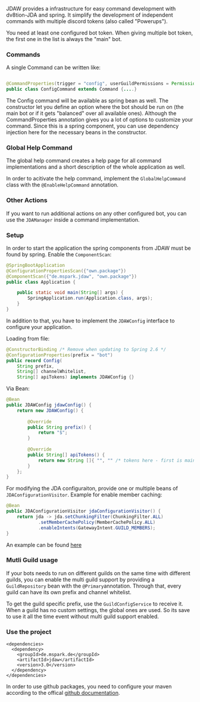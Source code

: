 
JDAW provides a infrastructure for easy command development with dv8tion-JDA and spring. It simplify the development of independent commands with multiple discord tokens (also called "Powerups").

You need at least one configured bot token. When giving multiple bot token, the first one in the list is always the "main" bot. 

### Commands


A single Command can be written like:

```java

@CommandProperties(trigger = "config", userGuildPermissions = Permission.ADMINISTRATOR)
public class ConfigCommand extends Command {....}

```

The Config command will be available as spring bean as well. The constructor let you define an option where the bot should be run on (the main bot or if it gets "balanced" over all available ones). Although the CommandProperties annotation gives you a lot of options to customize your command. Since this is a spring component, you can use dependency injection here for the necessary beans in the constructor.  

### Global Help Command
The global help command creates a help page for all command implementations and a short description of the whole application as well.

In order to acitivate the help command, implement the `GlobalHelpCommand` class with the `@EnableHelpCommand` annotation. 

### Other Actions
If you want to run additional actions on any other configured bot, you can use the `JDAManager` inside a command implementation.  

### Setup

In order to start the application the spring components from JDAW must be found by spring. Enable the `ComponentScan`: 

```java
@SpringBootApplication
@ConfigurationPropertiesScan({"own.package"})
@ComponentScan({"de.mspark.jdaw", "own.package"})
public class Application {

    public static void main(String[] args) {
        SpringApplication.run(Application.class, args);
    }
}

```
In addition to that, you have to implement the `JDAWConfig` interface to configure your application.

Loading from file:

```java
@ConstructorBinding /* Remove when updating to Spring 2.6 */
@ConfigurationProperties(prefix = "bot")
public record Config(
	String prefix, 
	String[] channelWhitelist, 
	String[] apiTokens) implements JDAWConfig {}
```

Via Bean: 

```java
@Bean
public JDAWConfig jdawConfig() {
    return new JDAWConfig() {
            
        @Override
        public String prefix() {
            return "$";
        }
       
        @Override
        public String[] apiTokens() {
            return new String []{ "", "" /* tokens here - first is main*/ };
        }
    };
}
```
For modifying the JDA configuraiton, provide one or multiple beans of `JDAConfigurationVisitor`. Example for enable member caching:

```java
@Bean
public JDAConfigurationVisitor jdaConfigurationVisitor() {
    return jda -> jda.setChunkingFilter(ChunkingFilter.ALL)
            .setMemberCachePolicy(MemberCachePolicy.ALL)
            .enableIntents(GatewayIntent.GUILD_MEMBERS);
}
```

An example can be found [here](https://github.com/mspark/example-jdaw)

### Mutli Guild usage
If your bots needs to run on different guilds on the same time with different guilds, you can enable the multi guild support by providing a `GuildRepository` bean with the `@Primary`annotation. Through that, every guild can have its own prefix and channel whitelist. 

To get the guild specific prefix, use the `GuildConfigService` to receive it. When a guild has no custom settings, the global ones are used. So its save to use it all the time event without multi guild support enabled. 

### Use the project
```
<dependencies>
  <dependency>
    <groupId>de.mspark.de</groupId>
    <artifactId>jdaw</artifactId>
    <version>3.0</version>
  </dependency>
</dependencies>

```

In order to use github packages, you need to configure your maven according to the offical [github documentation](https://docs.github.com/en/packages/working-with-a-github-packages-registry/working-with-the-apache-maven-registry#authenticating-with-a-personal-access-token).

